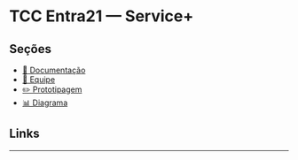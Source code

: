 # TCC Entra21 — Service+

##  Seções

- [📄 Documentação](documentacao.md)
- [👥 Equipe]()
- [✏️ Prototipagem ](prototipagem.md)
- [📊 Diagrama]()

## Links


---
